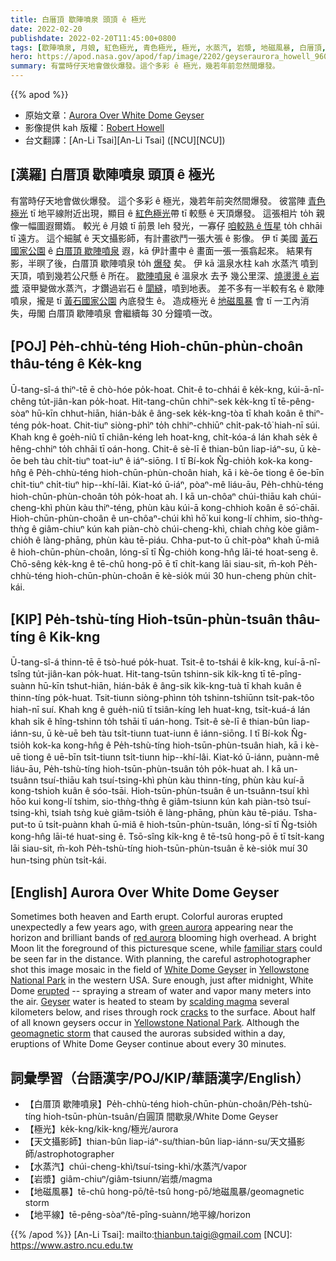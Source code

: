 ```yaml
---
title: 白厝頂 歇陣噴泉 頭頂 ê 極光
date: 2022-02-20
publishdate: 2022-02-20T11:45:00+0800
tags: [歇陣噴泉, 月娘, 紅色極光, 青色極光, 極光, 水蒸汽, 岩漿, 地磁風暴, 白厝頂, 地平線]
hero: https://apod.nasa.gov/apod/fap/image/2202/geyseraurora_howell_960.jpg
summary: 有當時仔天地會做伙爆發。這个多彩 ê 極光，幾若年前忽然間爆發。
---
```


{{% apod %}}

- 原始文章：[Aurora Over White Dome Geyser](https://apod.nasa.gov/apod/ap220220.html)
- 影像提供 kah 版權：[Robert Howell](mailto:Robert@worldwidecookies.com)
- 台文翻譯：[An-Li Tsai][An-Li Tsai] ([NCU][NCU])

## [漢羅] 白厝頂 歇陣噴泉 頭頂 ê 極光
有當時仔天地會做伙爆發。
這个多彩 ê 極光，幾若年前突然間爆發。
彼當陣 [青色極光][green aurora] tī 地平線附近出現，顯目 ê [紅色極光][red aurora]帶 tī 較懸 ê 天頂爆發。
這張相片 to̍h 親像一幅圖遐爾媠。
較光 ê 月娘 tī 前景 leh 發光，一寡仔 [咱較熟 ê 恆星][familiar stars] to̍h chhāi tī 遠方。
這个細膩 ê 天文攝影師，有計畫欲鬥一張大張 ê 影像。
伊 tī 美國 [黃石國家公園][Yellowstone National Park 1] ê [白厝頂 歇陣噴泉][White Dome Geyser] 遐，kā 伊計畫中 ê 畫面一張一張翕起來。
結果有影，半暝了後，白厝頂 歇陣噴泉 to̍h [爆發][erupted] 矣。
伊 kā 溫泉水柱 kah 水蒸汽 噴到天頂，噴到幾若公尺懸 ê 所在。
[歇陣噴泉][Geyser] ê 溫泉水 去予 幾公里深、[燒燙燙 ê 岩漿][scalding magma] 滾甲變做水蒸汽，才鑽過岩石 ê [閬縫][cracks]，噴到地表。
差不多有一半較有名 ê 歇陣噴泉，攏是 tī [黃石國家公園][Yellowstone National Park 2] 內底發生 ê。
造成極光 ê [地磁風暴][geomagnetic storm] 會 tī 一工內消失，毋閣 白厝頂 歇陣噴泉 會繼續每 30 分鐘噴一改。

## [POJ] Pe̍h-chhù-téng Hioh-chūn-phùn-choân thâu-téng ê Ke̍k-kng
Ū-tang-sî-á thiⁿ-tē ē chò-hóe po̍k-hoat.
Chit-ê to-chhái ê ke̍k-kng, kúi-ā-nî-chêng tu̍t-jiân-kan po̍k-hoat.
Hit-tang-chūn chhiⁿ-sek ke̍k-kng tī tē-pêng-sòaⁿ hū-kīn chhut-hiān, hián-ba̍k ê âng-sek ke̍k-kng-tòa tī khah koân ê thiⁿ-téng po̍k-hoat.
Chit-tiuⁿ siòng-phìⁿ to̍h chhiⁿ-chhiūⁿ chi̍t-pak-tô͘ hiah-nī súi.
Khah kng ê goe̍h-niû tī chiân-kéng leh hoat-kng, chi̍t-kóa-á lán khah se̍k ê hêng-chhiⁿ to̍h chhāi tī oán-hong.
Chit-ê sè-lī ê thian-bûn liap-iáⁿ-su, ū kè-ōe beh tàu chi̍t-tiuⁿ toat-iuⁿ ê iáⁿ-siōng.
I tī Bí-kok N̂g-chio̍h kok-ka kong-hn̂g ê Pe̍h-chhù-téng hioh-chūn-phùn-choân hiah, kā i kè-ōe tiong ê ōe-bīn chi̍t-tiuⁿ chi̍t-tiuⁿ hip--khí-lâi.
Kiat-kó ū-iáⁿ, pòaⁿ-mê liáu-āu, Pe̍h-chhù-téng hioh-chūn-phùn-choân to̍h po̍k-hoat ah.
I kā un-chôaⁿ chúi-thiāu kah chúi-cheng-khì phùn kàu thiⁿ-téng, phùn kàu kúi-ā kong-chhioh koân ê só͘-chāi.
Hioh-chūn-phùn-choân ê un-chôaⁿ-chúi khì hō͘ kui kong-lí chhim, sio-thǹg-thǹg ê giâm-chiuⁿ kún kah piàn-chò chúi-cheng-khì, chiah chǹg kòe giâm-chio̍h ê làng-phāng, phùn kàu tē-piáu.
Chha-put-to ū chi̍t-pòaⁿ khah ū-miâ ê hioh-chūn-phùn-choân, lóng-sī tī N̂g-chio̍h kong-hn̂g lāi-té hoat-seng ê.
Chō-sêng ke̍k-kng ê tē-chû hong-pō ē tī chi̍t-kang lāi siau-sit, m̄-koh Pe̍h-chhù-téng hioh-chūn-phùn-choân ē kè-sio̍k múi 30 hun-cheng phùn chi̍t-kái.

## [KIP] Pe̍h-tshù-tíng Hioh-tsūn-phùn-tsuân thâu-tíng ê Ki̍k-kng
Ū-tang-sî-á thinn-tē ē tsò-hué po̍k-huat.
Tsit-ê to-tshái ê ki̍k-kng, kuí-ā-nî-tsîng tu̍t-jiân-kan po̍k-huat.
Hit-tang-tsūn tshinn-sik ki̍k-kng tī tē-pîng-suànn hū-kīn tshut-hiān, hián-ba̍k ê âng-sik ki̍k-kng-tuà tī khah kuân ê thinn-tíng po̍k-huat.
Tsit-tiunn siòng-phìnn to̍h tshinn-tshiūnn tsi̍t-pak-tôo hiah-nī suí.
Khah kng ê gue̍h-niû tī tsiân-kíng leh huat-kng, tsi̍t-kuá-á lán khah si̍k ê hîng-tshinn to̍h tshāi tī uán-hong.
Tsit-ê sè-lī ê thian-bûn liap-iánn-su, ū kè-uē beh tàu tsi̍t-tiunn tuat-iunn ê iánn-siōng.
I tī Bí-kok N̂g-tsio̍h kok-ka kong-hn̂g ê Pe̍h-tshù-tíng hioh-tsūn-phùn-tsuân hiah, kā i kè-uē tiong ê uē-bīn tsi̍t-tiunn tsi̍t-tiunn hip--khí-lâi.
Kiat-kó ū-iánn, puànn-mê liáu-āu, Pe̍h-tshù-tíng hioh-tsūn-phùn-tsuân to̍h po̍k-huat ah.
I kā un-tsuânn tsuí-thiāu kah tsuí-tsing-khì phùn kàu thinn-tíng, phùn kàu kuí-ā kong-tshioh kuân ê sóo-tsāi.
Hioh-tsūn-phùn-tsuân ê un-tsuânn-tsuí khì hōo kui kong-lí tshim, sio-thǹg-thǹg ê giâm-tsiunn kún kah piàn-tsò tsuí-tsing-khì, tsiah tsǹg kuè giâm-tsio̍h ê làng-phāng, phùn kàu tē-piáu.
Tsha-put-to ū tsi̍t-puànn khah ū-miâ ê hioh-tsūn-phùn-tsuân, lóng-sī tī N̂g-tsio̍h kong-hn̂g lāi-té huat-sing ê.
Tsō-sîng ki̍k-kng ê tē-tsû hong-pō ē tī tsi̍t-kang lāi siau-sit, m̄-koh Pe̍h-tshù-tíng hioh-tsūn-phùn-tsuân ē kè-sio̍k muí 30 hun-tsing phùn tsi̍t-kái.

## [English] Aurora Over White Dome Geyser
Sometimes both heaven and Earth erupt.
Colorful auroras erupted unexpectedly a few years ago, with [green aurora][green aurora] appearing near the horizon and brilliant bands of [red aurora][red aurora] blooming high overhead.
A bright Moon lit the foreground of this picturesque scene, while [familiar stars][familiar stars] could be seen far in the distance.
With planning, the careful astrophotographer shot this image mosaic in the field of [White Dome Geyser][White Dome Geyser] in [Yellowstone National Park][Yellowstone National Park 1] in the western USA.
Sure enough, just after midnight, White Dome [erupted][erupted] -- spraying a stream of water and vapor many meters into the air.
[Geyser][Geyser] water is heated to steam by [scalding magma][scalding magma] several kilometers below, and rises through rock [cracks][cracks] to the surface.
About half of all known geysers occur in [Yellowstone National Park][Yellowstone National Park 2].
Although the [geomagnetic storm][geomagnetic storm] that caused the auroras subsided within a day, eruptions of White Dome Geyser continue about every 30 minutes.

## 詞彙學習（台語漢字/POJ/KIP/華語漢字/English）
- 【白厝頂 歇陣噴泉】Pe̍h-chhù-téng hioh-chūn-phùn-choân/Pe̍h-tshù-tíng hioh-tsūn-phùn-tsuân/白圓頂 間歇泉/White Dome Geyser
- 【極光】ke̍k-kng/ki̍k-kng/極光/aurora
- 【天文攝影師】thian-bûn liap-iáⁿ-su/thian-bûn liap-iánn-su/天文攝影師/astrophotographer
- 【水蒸汽】chúi-cheng-khì/tsuí-tsing-khì/水蒸汽/vapor
- 【岩漿】giâm-chiuⁿ/giâm-tsiunn/岩漿/magma
- 【地磁風暴】tē-chû hong-pō/tē-tsû hong-pō/地磁風暴/geomagnetic storm
- 【地平線】tē-pêng-sòaⁿ/tē-pîng-suànn/地平線/horizon


{{% /apod %}}
[An-Li Tsai]: mailto:thianbun.taigi@gmail.com
[NCU]: https://www.astro.ncu.edu.tw

[copyright]: https://apod.nasa.gov/apod/fap/lib/about_apod.html#srapply

[green aurora]:https://apod.nasa.gov/apod/ap110517.html
[red aurora]:https://apod.nasa.gov/apod/ap120201.html
[familiar stars]:https://asterisk.apod.com/viewtopic.php?t=29789#p186007
[White Dome Geyser]:https://en.wikipedia.org/wiki/White_Dome_Geyser
[Yellowstone National Park 1]:https://youtu.be/3RDYVVmVR2U
[erupted]:https://youtu.be/Q6wUIFNt8-g
[Geyser]:https://en.wikipedia.org/wiki/Geyser
[scalding magma]:https://www.youtube.com/watch?v=xExdEXOaA9A
[cracks]:https://apod.nasa.gov/apod/ap020602.html
[Yellowstone National Park 2]:https://www.youtube.com/watch?v=eV-RQHPQu2Y
[geomagnetic storm]:http://science.nasa.gov/science-news/science-at-nasa/1999/ast29dec99_1/
